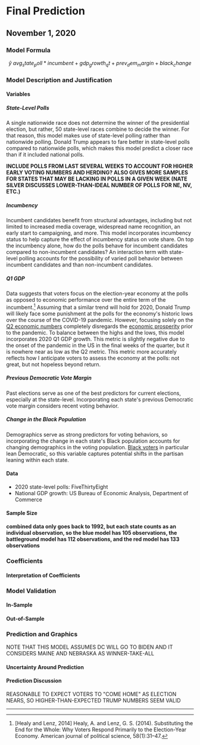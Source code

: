 # Final Prediction
## November 1, 2020

### Model Formula

$$\hat{y} ~ avg_state_poll * incumbent + gdp_growth_qt + prev_dem_margin + black_change$$

### Model Description and Justification

#### Variables

##### State-Level Polls

A single nationwide race does not determine the winner of the presidential election, but rather, 50 state-level races combine to decide the winner. For that reason, this model makes use of state-level polling rather than nationwide polling. Donald Trump appears to fare better in state-level polls compared to nationwide polls, which makes this model predict a closer race than if it included national polls.

**INCLUDE POLLS FROM LAST SEVERAL WEEKS TO ACCOUNT FOR HIGHER EARLY VOTING NUMBERS AND HERDING? ALSO GIVES MORE SAMPLES FOR STATES THAT MAY BE LACKING IN POLLS IN A GIVEN WEEK (NATE SILVER DISCUSSES LOWER-THAN-IDEAL NUMBER OF POLLS FOR NE, NV, ETC.)**

##### Incumbency

Incumbent candidates benefit from structural advantages, including but not limited to increased media coverage, widespread name recognition, an early start to campaigning, and more. This model incorporates incumbency status to help capture the effect of incumbency status on vote share. On top the incumbency alone, how do the polls behave for incumbent candidates compared to non-incumbent candidates? An interaction term with state-level polling accounts for the possibility of varied poll behavior between incumbent candidates and than non-incumbent candidates.

##### Q1 GDP

Data suggests that voters focus on the election-year economy at the polls as opposed to economic performance over the entire term of the incumbent.[^healy-2014] Assuming that a similar trend will hold for 2020, Donald Trump will likely face some punishment at the polls for the economy's historic lows over the course of the COVID-19 pandemic. However, focusing solely on the [Q2 economic numbers](../figures/economy/q2gdp.jp) completely disregards the [economic prosperity](https://www.bbc.com/news/world-45827430) prior to the pandemic. To balance between the highs and the lows, this model incorporates 2020 Q1 GDP growth. This metric is slightly negative due to the onset of the pandemic in the US in the final weeks of the quarter, but it is nowhere near as low as the Q2 metric. This metric more accurately reflects how I anticipate voters to assess the economy at the polls: not great, but not hopeless beyond return.

##### Previous Democratic Vote Margin

Past elections serve as one of the best predictors for current elections, especially at the state-level. Incorporating each state's previous Democratic vote margin considers recent voting behavior.

##### Change in the Black Population

Demographics serve as strong predictors for voting behaviors, so incorporating the change in each state's Black population accounts for changing demographics in the voting population. [Black voters](https://www.pewresearch.org/fact-tank/2020/10/21/key-facts-about-black-eligible-voters-in-2020-battleground-states/) in particular lean Democratic, so this variable captures potential shifts in the partisan leaning within each state.

#### Data

* 2020 state-level polls: FiveThirtyEight
* National GDP growth: US Bureau of Economic Analysis, Department of Commerce

#### Sample Size

**combined data only goes back to 1992, but each state counts as an individual observation, so the blue model has 105 observations, the battleground model has 112 observations, and the red model has 133 observations**

### Coefficients

#### Interpretation of Coefficients

### Model Validation

#### In-Sample

#### Out-of-Sample

### Prediction and Graphics

NOTE THAT THIS MODEL ASSUMES DC WILL GO TO BIDEN AND IT CONSIDERS MAINE AND NEBRASKA AS WINNER-TAKE-ALL


#### Uncertainty Around Prediction

#### Prediction Discussion

REASONABLE TO EXPECT VOTERS TO "COME HOME" AS ELECTION NEARS, SO HIGHER-THAN-EXPECTED TRUMP NUMBERS SEEM VALID


------------------------------------------------------------------


[^healy-2014]: [Healy and Lenz, 2014] Healy, A. and Lenz, G. S. (2014). Substituting the End for the Whole: Why Voters Respond Primarily to the Election-Year Economy. American journal of political science, 58(1):31–47.



